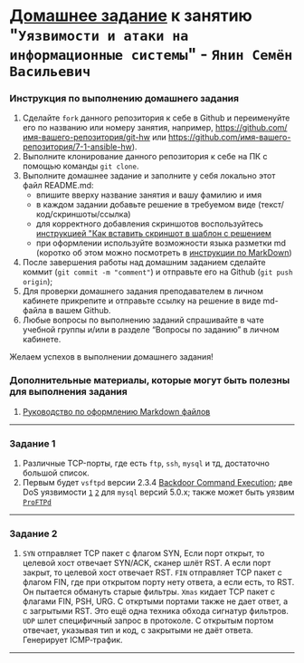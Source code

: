 # [Домашнее задание](https://github.com/netology-code/sdb-homeworks/blob/main/13-01.md) к занятию "`Уязвимости и атаки на информационные системы`" - `Янин Семён Васильевич`


### Инструкция по выполнению домашнего задания

   1. Сделайте `fork` данного репозитория к себе в Github и переименуйте его по названию или номеру занятия, например, https://github.com/имя-вашего-репозитория/git-hw или  https://github.com/имя-вашего-репозитория/7-1-ansible-hw).
   2. Выполните клонирование данного репозитория к себе на ПК с помощью команды `git clone`.
   3. Выполните домашнее задание и заполните у себя локально этот файл README.md:
      - впишите вверху название занятия и вашу фамилию и имя
      - в каждом задании добавьте решение в требуемом виде (текст/код/скриншоты/ссылка)
      - для корректного добавления скриншотов воспользуйтесь [инструкцией "Как вставить скриншот в шаблон с решением](https://github.com/netology-code/sys-pattern-homework/blob/main/screen-instruction.md)
      - при оформлении используйте возможности языка разметки md (коротко об этом можно посмотреть в [инструкции  по MarkDown](https://github.com/netology-code/sys-pattern-homework/blob/main/md-instruction.md))
   4. После завершения работы над домашним заданием сделайте коммит (`git commit -m "comment"`) и отправьте его на Github (`git push origin`);
   5. Для проверки домашнего задания преподавателем в личном кабинете прикрепите и отправьте ссылку на решение в виде md-файла в вашем Github.
   6. Любые вопросы по выполнению заданий спрашивайте в чате учебной группы и/или в разделе “Вопросы по заданию” в личном кабинете.
   
Желаем успехов в выполнении домашнего задания!
   
### Дополнительные материалы, которые могут быть полезны для выполнения задания

1. [Руководство по оформлению Markdown файлов](https://gist.github.com/Jekins/2bf2d0638163f1294637#Code)

---

### Задание 1


1. Различные TCP-порты, где есть `ftp`, `ssh`, `mysql` и тд, достаточно большой список.
2. Первым будет `vsftpd` версии 2.3.4 [Backdoor Command Execution](https://www.exploit-db.com/exploits/49757); две DoS уязвимости [`1`](https://www.exploit-db.com/exploits/30020) [`2`](https://www.exploit-db.com/exploits/29724) для `mysql` версий 5.0.x; также может быть уязвим [`ProFTPd`](https://www.exploit-db.com/exploits/15449) 


---

### Задание 2

1. `SYN` отправляет TCP пакет с флагом SYN, Если порт открыт, то целевой хост отвечает SYN/ACK, сканер шлёт RST. А если порт закрыт, то целевой хост отвечает RST.
`FIN` отправляет TCP пакет с флагом FIN, где при открытом порту нету ответа, а если есть, то RST. Он пытается обмануть старые фильтры.
`Xmas` кидает TCP пакет с флагами FIN, PSH, URG. С откртыми портами также не дает ответ, а с загрытыми RST. Это ещё одна техника обхода сигнатур фильтров.
`UDP` шлет специфичный запрос в протоколе. С открытым портом отвечает, указывая тип и код, с закрытыми не даёт ответа. Генерирует ICMP‑трафик.

---

